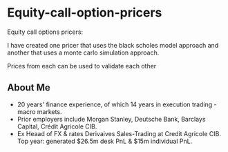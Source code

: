 # Equity-call-option-pricers
Equity call options pricers: 

I have created one pricer that uses the black scholes model approach and another that uses a monte carlo simulation approach.

Prices from each can be used to validate each other

## About Me
- 20 years' finance experience, of which 14 years in execution trading - macro markets.
- Prior employers include Morgan Stanley, Deutsche Bank, Barclays Capital, Crédit Agricole CIB.
- Ex Heaad of FX & rates Derivaives Sales-Trading at Credit Agricole CIB. Top year: generated $26.5m desk PnL & $15m individual PnL.
